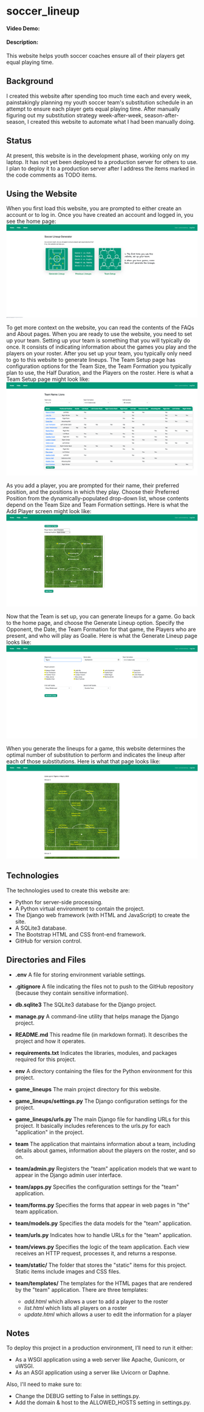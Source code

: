 # soccer_lineup
#### Video Demo:  <URL HERE>
#### Description:
This website helps youth soccer coaches ensure all of their players get equal playing time.

## Background
I created this website after spending too much time each and every week, painstakingly planning my youth soccer team's 
substitution schedule in an attempt to ensure each player gets equal playing time. After manually figuring out my 
substitution strategy week-after-week, season-after-season, I created this website to automate what I had been manually 
doing. 

## Status
At present, this website is in the development phase, working only on my laptop. It has not yet been deployed to a 
production server for others to use. I plan to deploy it to a production server after I address the items marked in
the code comments as TODO items.

## Using the Website
When you first load this website, you are prompted to either create an account or to log in. Once you have created an
account and logged in, you see the home page:
![Soccer Lineup - Home Screen.png](Soccer%20Lineup%20-%20Home%20Screen.png?raw=true)

To get more context on the website, you can read the contents of the FAQs and About pages. When you are ready to use 
the website, you need to set up your team. Setting up your team is something that you will typically do once. It
consists of indicating information about the games you play and the players on your roster. After you set up your team, 
you typically only need to go to this website to generate lineups. The Team Setup page has configuration options for 
the Team Size, the Team Formation you typically plan to use, the Half Duration, and the Players on the roster. Here is 
what a Team Setup page might look like:
![Soccer Lineup - Team Setup.png](Soccer%20Lineup%20-%20Team%20Setup.png?raw=true)

As you add a player, you are prompted for their name, their preferred position, and the positions in which they play. 
Choose their Preferred Position from the dynamically-populated drop-down list, whose contents depend on the Team Size 
and Team Formation settings. Here is what the Add Player screen might look like:
![Soccer Lineup - Add Player.png](Soccer%20Lineup%20-%20Add%20Player.png?raw=true)

Now that the Team is set up, you can generate lineups for a game. Go back to the home page, and choose the Generate 
Lineup option. Specify the Opponent, the Date, the Team Formation for that game, the Players who are present, and who 
will play as Goalie. Here is what the Generate Lineup page looks like:
![Soccer Lineup - Generate Lineup.png](Soccer%20Lineup%20-%20Generate%20Lineup.png?raw=true)

When you generate the lineups for a game, this website determines the optimal number of substitution to perform and 
indicates the lineup after each of those substitutions. Here is what that page looks like:
![Soccer Lineups - Game Lineups.png](Soccer%20Lineups%20-%20Game%20Lineups.png?raw=true)

## Technologies
The technologies used to create this website are:
  - Python for server-side processing.
  - A Python virtual environment to contain the project.
  - The Django web framework (with HTML and JavaScript) to create the site.
  - A SQLite3 database.
  - The Bootstrap HTML and CSS front-end framework.
  - GitHub for version control.

## Directories and Files
 - **.env**
   A file for storing environment variable settings.

 - **.gitignore**
   A file indicating the files not to push to the GitHub repository (because they contain sensitive information).

 - **db.sqlite3**
   The SQLite3 database for the Django project. 

 - **manage.py**
   A command-line utility that helps manage the Django project.

 - **README.md**
   This readme file (in markdown format). It describes the project and how it operates.

 - **requirements.txt**
   Indicates the libraries, modules, and packages required for this project.

 - **env**
   A directory containing the files for the Python environment for this project.

 - **game_lineups**
   The main project directory for this website.

 - **game_lineups/settings.py**
   The Django configuration settings for the project.

 - **game_lineups/urls.py**
   The main Django file for handling URLs for this project. It basically includes references to the urls.py for each 
   "application" in the project.

 - **team**
   The application that maintains information about a team, including details about games, information about the 
   players on the roster, and so on.

 - **team/admin.py**
   Registers the "team" application models that we want to appear in the Django admin user interface.

 - **team/apps.py**
   Specifies the configuration settings for the "team" application.

 - **team/forms.py**
   Specifies the forms that appear in web pages in "the" team application.

 - **team/models.py**
   Specifies the data models for the "team" application.

 - **team/urls.py**
   Indicates how to handle URLs for the "team" application.

 - **team/views.py**
   Specifies the logic of the team application. Each view receives an HTTP request, processes it, and returns a 
   response.

 - **team/static/**
   The folder that stores the "static" items for this project. Static items include images and CSS files.

 - **team/templates/**
   The templates for the HTML pages that are rendered by the "team" application. There are three templates: 
   - *add.html* which allows a user to add a player to the roster
   - *list.html* which lists all players on a roster
   - *update.html* which allows a user to edit the information for a player



## Notes
To deploy this project in a production environment, I’ll need to run it either:
 - As a WSGI application using a web server like Apache, Gunicorn, or uWSGI.
 - As an ASGI application using a server like Uvicorn or Daphne.

Also, I'll need to make sure to:
 - Change the DEBUG setting to False in settings.py.
 - Add the domain & host to the ALLOWED_HOSTS setting in settings.py.
